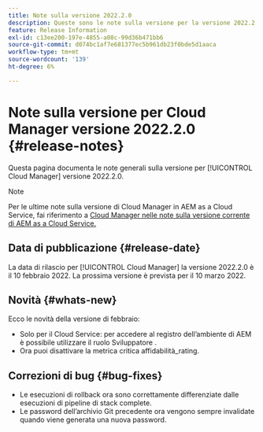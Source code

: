 ```yaml
---
title: Note sulla versione 2022.2.0
description: Queste sono le note sulla versione per la versione 2022.2.0 di Cloud Manager.
feature: Release Information
exl-id: c13ee200-197e-4855-a08c-99d36b471bb6
source-git-commit: d074bc1af7e681377ec5b961db23f0bde5d1aaca
workflow-type: tm+mt
source-wordcount: '139'
ht-degree: 6%

---
```


# Note sulla versione per Cloud Manager versione 2022.2.0 {#release-notes}

Questa pagina documenta le note generali sulla versione per [!UICONTROL Cloud Manager] versione 2022.2.0.

>[!NOTE]
>
>Per le ultime note sulla versione di Cloud Manager in AEM as a Cloud Service, fai riferimento a [Cloud Manager nelle note sulla versione corrente di AEM as a Cloud Service.](https://experienceleague.adobe.com/docs/experience-manager-cloud-service/content/implementing/using-cloud-manager/release-notes-cloud-manager/release-notes-cm-current.html)

## Data di pubblicazione {#release-date}

La data di rilascio per [!UICONTROL Cloud Manager] la versione 2022.2.0 è il 10 febbraio 2022. La prossima versione è prevista per il 10 marzo 2022.

## Novità {#whats-new}

Ecco le novità della versione di febbraio:

* Solo per il Cloud Service: per accedere al registro dell’ambiente di AEM è possibile utilizzare il ruolo Sviluppatore .
* Ora puoi disattivare la metrica critica affidabilità_rating.

## Correzioni di bug {#bug-fixes}

* Le esecuzioni di rollback ora sono correttamente differenziate dalle esecuzioni di pipeline di stack complete.
* Le password dell’archivio Git precedente ora vengono sempre invalidate quando viene generata una nuova password.
